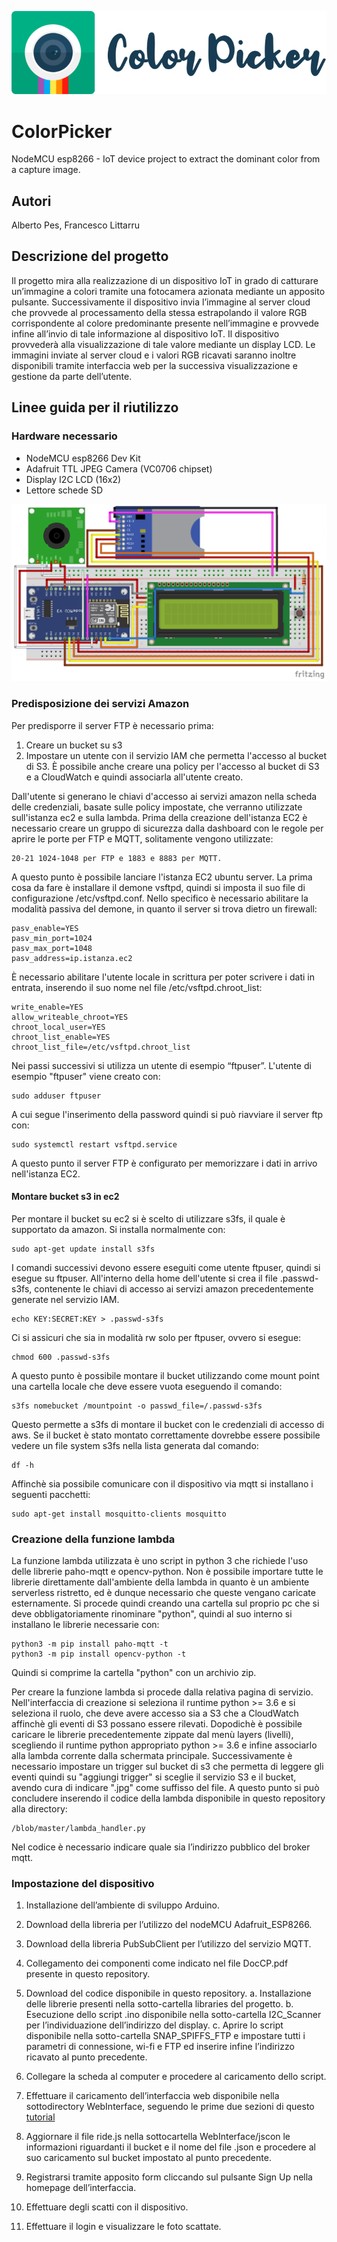 ![Color Picker Logo](CPLogo/CPLogo.png)

# ColorPicker
NodeMCU esp8266 - IoT device project to extract the dominant color from a capture image.

## Autori
Alberto Pes, Francesco Littarru

## Descrizione del progetto
Il progetto mira alla realizzazione di un dispositivo IoT in grado di catturare un’immagine a colori tramite una fotocamera azionata mediante un apposito pulsante. Successivamente il dispositivo invia l’immagine al server cloud che provvede al processamento della stessa estrapolando il valore RGB corrispondente al colore predominante presente nell’immagine e provvede infine all’invio di tale informazione al dispositivo IoT. Il dispositivo provvederà alla visualizzazione di tale valore mediante un display LCD.
Le immagini inviate al server cloud e i valori RGB ricavati saranno inoltre disponibili tramite interfaccia web per la successiva visualizzazione e gestione da parte dell’utente.

## Linee guida per il riutilizzo

### Hardware necessario
* NodeMCU esp8266 Dev Kit
* Adafruit TTL JPEG Camera (VC0706 chipset)
* Display I2C LCD (16x2)
* Lettore schede SD

![Color Picker Scheme](CPLogo/CPSchema.png)

### Predisposizione dei servizi Amazon

Per predisporre il server FTP è necessario prima:

1. Creare un bucket su s3
1. Impostare un utente con il servizio IAM che permetta l'accesso al bucket di S3. È possibile anche creare una policy per l'accesso al bucket di S3 e a CloudWatch e quindi associarla all'utente creato.

Dall'utente si generano le chiavi d'accesso ai servizi amazon nella scheda delle credenziali, basate sulle policy impostate, che verranno utilizzate sull'istanza ec2 e sulla lambda.
Prima della creazione dell'istanza EC2 è necessario creare un gruppo di sicurezza dalla dashboard con le regole per aprire le porte per FTP e MQTT, solitamente vengono utilizzate:
    
    20-21 1024-1048 per FTP e 1883 e 8883 per MQTT.

A questo punto è possibile lanciare l'istanza EC2 ubuntu server.
La prima cosa da fare è installare il demone vsftpd, quindi si imposta il suo file di configurazione /etc/vsftpd.conf.
Nello specifico è necessario abilitare la modalità passiva del demone, in quanto il server si trova dietro un firewall:

    pasv_enable=YES
    pasv_min_port=1024
    pasv_max_port=1048
    pasv_address=ip.istanza.ec2

È necessario abilitare l'utente locale in scrittura per poter scrivere i dati in entrata, inserendo il suo nome nel file /etc/vsftpd.chroot_list:

    write_enable=YES
    allow_writeable_chroot=YES
    chroot_local_user=YES
    chroot_list_enable=YES
    chroot_list_file=/etc/vsftpd.chroot_list

Nei passi successivi si utilizza un utente di esempio “ftpuser”.
L'utente di esempio "ftpuser" viene creato con:

    sudo adduser ftpuser
    
A cui segue l'inserimento della password quindi si può riavviare il server ftp con:

    sudo systemctl restart vsftpd.service

A questo punto il server FTP è configurato per memorizzare i dati in arrivo nell'istanza EC2.

#### Montare bucket s3 in ec2
Per montare il bucket su ec2 si è scelto di utilizzare s3fs, il quale è supportato da amazon.
Si installa normalmente con:

    sudo apt-get update install s3fs
    
I comandi successivi devono essere eseguiti come utente ftpuser, quindi si esegue su ftpuser.
All'interno della home dell'utente si crea il file .passwd-s3fs, contenente le chiavi di accesso ai servizi amazon precedentemente generate nel servizio IAM.

    echo KEY:SECRET:KEY > .passwd-s3fs

Ci si assicuri che sia in modalità rw solo per ftpuser, ovvero si esegue:

    chmod 600 .passwd-s3fs

A questo punto è possibile montare il bucket utilizzando come mount point una cartella locale che deve essere vuota eseguendo il comando:

    s3fs nomebucket /mountpoint -o passwd_file=/.passwd-s3fs

Questo permette a s3fs di montare il bucket con le credenziali di accesso di aws. 
Se il bucket è stato montato correttamente dovrebbe essere possibile vedere un file system s3fs nella lista generata dal comando:

    df -h

Affinchè sia possibile comunicare con il dispositivo via mqtt si installano i seguenti pacchetti:

    sudo apt-get install mosquitto-clients mosquitto

### Creazione della funzione lambda

La funzione lambda utilizzata è uno script in python 3 che richiede l'uso delle librerie paho-mqtt e opencv-python.
Non è possibile importare tutte le librerie direttamente dall'ambiente della lambda in quanto è un ambiente serverless ristretto, ed è dunque necessario che queste vengano caricate esternamente.
Si procede quindi creando una cartella sul proprio pc che si deve obbligatoriamente rinominare "python", quindi al suo interno si installano le librerie necessarie con:

    python3 -m pip install paho-mqtt -t
    python3 -m pip install opencv-python -t
    
Quindi si comprime la cartella "python" con un archivio zip.

Per creare la funzione lambda si procede dalla relativa pagina di servizio.
Nell'interfaccia di creazione si seleziona il runtime python >= 3.6 e si seleziona il ruolo, che deve avere accesso sia a S3 che a CloudWatch affinchè gli eventi di S3 possano essere rilevati.
Dopodichè è possibile caricare le librerie precedentemente zippate dal menù layers (livelli), scegliendo il runtime python appropriato python >= 3.6 e infine associarlo alla lambda corrente dalla schermata principale.
Successivamente è necessario impostare un trigger sul bucket di s3 che permetta di leggere gli eventi quindi su "aggiungi trigger" si sceglie il servizio S3 e il bucket, avendo cura di indicare ".jpg" come suffisso del file.
A questo punto si può concludere inserendo il codice della lambda disponibile in questo repository alla directory:

    /blob/master/lambda_handler.py

Nel codice è necessario indicare quale sia l’indirizzo pubblico del broker mqtt.

### Impostazione del dispositivo

1. Installazione dell’ambiente di sviluppo Arduino.
1. Download della libreria per l’utilizzo del nodeMCU Adafruit_ESP8266.
1. Download della libreria PubSubClient per l’utilizzo del servizio MQTT.
1. Collegamento dei componenti come indicato nel file DocCP.pdf presente in questo repository.
1. Download del codice disponibile in questo repository.
    a. Installazione delle librerie presenti nella sotto-cartella libraries del progetto.
    b. Esecuzione dello script .ino disponibile nella sotto-cartella I2C_Scanner per l’individuazione dell’indirizzo del display.
    c. Aprire lo script disponibile nella sotto-cartella SNAP_SPIFFS_FTP e impostare tutti i parametri di connessione, wi-fi e FTP ed inserire infine l’indirizzo ricavato al punto precedente.
1. Collegare la scheda al computer e procedere al caricamento dello script.
1. Effettuare il caricamento dell’interfaccia web disponibile nella sottodirectory WebInterface, seguendo le prime due sezioni di questo [tutorial](https://aws.amazon.com/it/getting-started/projects/build-serverless-web-app-lambda-apigateway-s3-dynamodb-cognito/module-2/)

1. Aggiornare il file ride.js nella sottocartella ​WebInterface/js ​con le informazioni riguardanti il bucket e il nome del file .json e procedere al suo caricamento sul bucket impostato al punto precedente.
1. Registrarsi tramite apposito form cliccando sul pulsante Sign Up nella homepage dell’interfaccia.
1. Effettuare degli scatti con il dispositivo.
13. Effettuare il login e visualizzare le foto scattate.
